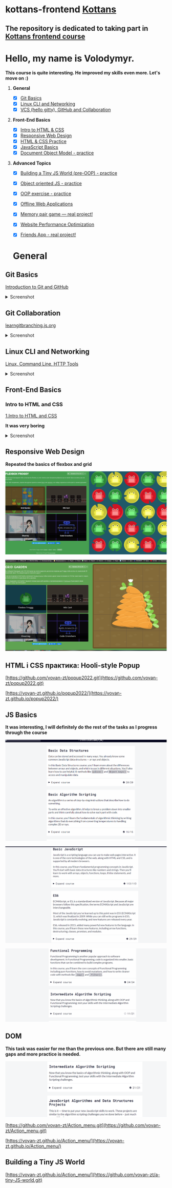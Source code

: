 # kottans-frontend   [Kottans](https://kottans.org/)

## The repository is dedicated to taking part in [Kottans frontend course](https://github.com/kottans/frontend)
# Hello, my name is Volodymyr.

**This course is quite interesting. He improved my skills even more. Let's move on :)**


 1. **General**
    - [x] [Git Basics](#0-git-basics)
    - [x] [Linux CLI and Networking](#1-linux-cli-and-networking)
    - [x] [VCS (hello gitty), GitHub and Collaboration](#2-vcs-hello-gitty-github-and-collaboration)
  
 2. **Front-End Basics**

    - [x] [Intro to HTML & CSS](#3-intro-to-html-and-css)
    - [x] [Responsive Web Design](#5-responsive-web-design)
    - [x] [HTML & CSS Practice](#6-html-css-practice)
    - [x] [JavaScript Basics](#7-javascript-basics)
    - [x] [Document Object Model - practice](#8-document-object-model-practice)
  
 3. **Advanced Topics**

    - [x] [Building a Tiny JS World (pre-OOP) - practice](#9-building-a-tiny-js-world-pre-oop-practice)
    - [x] [Object oriented JS - practice](#10-object-oriented-js-practice)
    - [x] [OOP exercise - practice](#11-oop-exercise-practice)
    - [x] [Offline Web Applications](#12-offline-web-applications)
    - [x] [Memory pair game — real project!](#13-memory-pair-game-real-project)
    - [x] [Website Performance Optimization](#14-website-performance-optimization)
    - [x] [Friends App - real project!](#15-friends-app-real-project)


    # General
## Git Basics
[Introduction to Git and GitHub](https://learn.udacity.com/courses/ud123)

  <details><summary>Screenshot</summary>
  <p>

  ![Screenshot-image-link](./img/1.png)

  </p>
  </details>

## Git Collaboration

[learngitbranching.js.org](https://learngitbranching.js.org/)  

 <details><summary>Screenshot</summary>
  <p>

  ![Screenshot-image-link](./img/2.png)
  ![Screenshot-image-link](./img/3.png)

  </p>
  </details>

## Linux CLI and Networking

[Linux, Command Line, HTTP Tools](https://linuxsurvival.com/linux-tutorial-end-of-module-4/)  

<details><summary>Screenshot</summary>
  <p>

  ![Screenshot-image-link](./img/linux.png)

  </p>

</details>


 
## Front-End Basics

### Intro to HTML and CSS


[1.Intro to HTML and CSS](https://www.codecademy.com/)

**It was very boring**

<details><summary>Screenshot</summary>
  <p>
  ![Screenshot-image-link](https://github.com/vovan-zt/kottans-frontend/blob/main/img/html+css.png)
  </p>
</details>


## Responsive Web Design

**Repeated the basics of flexbox and grid**

![Image alt](https://github.com/vovan-zt/kottans-frontend/blob/main/img/flexbox.png)

![Image alt](https://github.com/vovan-zt/kottans-frontend/blob/main/img/grid.png)



## HTML і CSS практика: Hooli-style Popup

[https://github.com/vovan-zt/popup2022.git](https://github.com/vovan-zt/popup2022.git)  

[https://vovan-zt.github.io/popup2022/](https://vovan-zt.github.io/popup2022/)



## JS Basics

**It was interesting, I will definitely do the rest of the tasks as I progress through the course**

![Image alt](https://github.com/vovan-zt/kottans-frontend/blob/main/img/js-basic1.png)  

![Image alt](https://github.com/vovan-zt/kottans-frontend/blob/main/img/js-basic2.png)  

![Image alt](https://github.com/vovan-zt/kottans-frontend/blob/main/img/js-basic3.png)  


## DOM

**This task was easier for me than the previous one. But there are still many gaps and more practice is needed.**

![Image alt](https://github.com/vovan-zt/kottans-frontend/blob/main/img/js-basic4.png)  

[https://github.com/vovan-zt/Action_menu.git](https://github.com/vovan-zt/Action_menu.git)    

[https://vovan-zt.github.io/Action_menu/](https://vovan-zt.github.io/Action_menu/)  


## Building a Tiny JS World

[https://vovan-zt.github.io/Action_menu/](https://github.com/vovan-zt/a-tiny-JS-world.git)  










